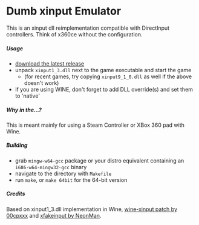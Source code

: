 Dumb xinput Emulator
====================

This is an xinput dll reimplementation compatible with DirectInput controllers. Think of x360ce without the configuration.

##### Usage
- [download the latest release](https://github.com/kozec/dumbxinputemu/releases/latest)
- unpack `xinput1_3.dll` next to the game executable and start the game
  - (for recent games, try copying `xinput9_1_0.dll` as well if the above doesn't work)
- if you are using WINE, don't forget to add DLL override(s) and set them to 'native'

##### Why in the...?
This is meant mainly for using a Steam Controller or XBox 360 pad with Wine.

##### Building
- grab `mingw-w64-gcc` package or your distro equivalent containing an `i686-w64-mingw32-gcc` binary
- navigate to the directory with `Makefile`
- run `make`, or `make 64bit` for the 64-bit version

##### Credits
Based on xinput1_3.dll implementation in Wine, [wine-xinput patch by 00cpxxx](https://github.com/00cpxxx/wine-xinput) and [xfakeinput by NeonMan](https://github.com/NeonMan/xfakeinput).
